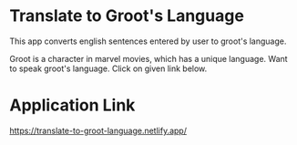 # Translate to Groot's Language

This app converts english sentences entered by user to groot's language.

Groot is a character in marvel movies, which has a unique language. 
Want to speak groot's language. Click on given link below.

# Application Link
https://translate-to-groot-language.netlify.app/


